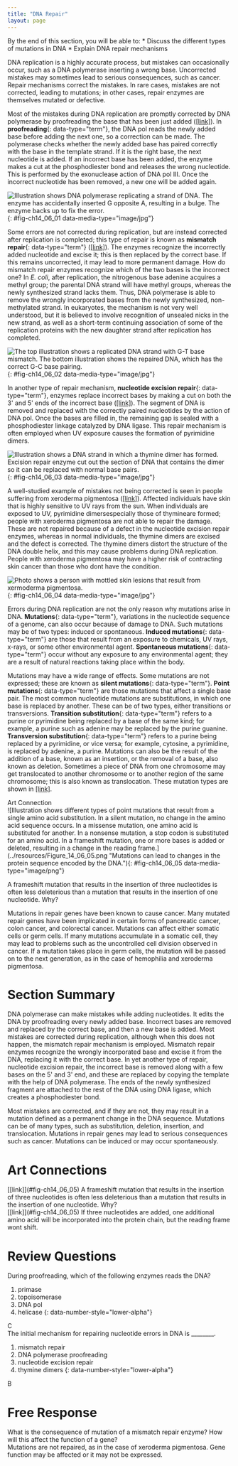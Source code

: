 ```yaml
---
title: "DNA Repair"
layout: page
---
```



<div data-type="abstract" markdown="1">
By the end of this section, you will be able to:
* Discuss the different types of mutations in DNA
* Explain DNA repair mechanisms

</div>

DNA replication is a highly accurate process, but mistakes can occasionally occur, such as a DNA polymerase inserting a wrong base. Uncorrected mistakes may sometimes lead to serious consequences, such as cancer. Repair mechanisms correct the mistakes. In rare cases, mistakes are not corrected, leading to mutations; in other cases, repair enzymes are themselves mutated or defective.

Most of the mistakes during DNA replication are promptly corrected by DNA polymerase by proofreading the base that has been just added ([\[link\]](#fig-ch14_06_01)). In **proofreading**{: data-type="term"}, the DNA pol reads the newly added base before adding the next one, so a correction can be made. The polymerase checks whether the newly added base has paired correctly with the base in the template strand. If it is the right base, the next nucleotide is added. If an incorrect base has been added, the enzyme makes a cut at the phosphodiester bond and releases the wrong nucleotide. This is performed by the exonuclease action of DNA pol III. Once the incorrect nucleotide has been removed, a new one will be added again.

 ![Illustration shows DNA polymerase replicating a strand of DNA. The enzyme has accidentally inserted G opposite A, resulting in a bulge. The enzyme backs up to fix the error.](../resources/Figure_14_06_01.jpg "Proofreading by DNA polymerase corrects errors during replication."){: #fig-ch14_06_01 data-media-type="image/jpg"}

Some errors are not corrected during replication, but are instead corrected after replication is completed; this type of repair is known as **mismatch repair**{: data-type="term"} ([\[link\]](#fig-ch14_06_02)). The enzymes recognize the incorrectly added nucleotide and excise it; this is then replaced by the correct base. If this remains uncorrected, it may lead to more permanent damage. How do mismatch repair enzymes recognize which of the two bases is the incorrect one? In *E. coli*, after replication, the nitrogenous base adenine acquires a methyl group; the parental DNA strand will have methyl groups, whereas the newly synthesized strand lacks them. Thus, DNA polymerase is able to remove the wrongly incorporated bases from the newly synthesized, non-methylated strand. In eukaryotes, the mechanism is not very well understood, but it is believed to involve recognition of unsealed nicks in the new strand, as well as a short-term continuing association of some of the replication proteins with the new daughter strand after replication has completed.

 ![The top illustration shows a replicated DNA strand with G-T base mismatch. The bottom illustration shows the repaired DNA, which has the correct G-C base pairing.](../resources/Figure_14_06_02.jpg "In mismatch repair, the incorrectly added base is detected after replication. The mismatch repair proteins detect this base and remove it from the newly synthesized strand by nuclease action. The gap is now filled with the correctly paired base."){: #fig-ch14_06_02 data-media-type="image/jpg"}

In another type of repair mechanism, **nucleotide excision repair**{: data-type="term"}, enzymes replace incorrect bases by making a cut on both the 3\' and 5\' ends of the incorrect base ([\[link\]](#fig-ch14_06_03)). The segment of DNA is removed and replaced with the correctly paired nucleotides by the action of DNA pol. Once the bases are filled in, the remaining gap is sealed with a phosphodiester linkage catalyzed by DNA ligase. This repair mechanism is often employed when UV exposure causes the formation of pyrimidine dimers.

 ![Illustration shows a DNA strand in which a thymine dimer has formed. Excision repair enzyme cut out the section of DNA that contains the dimer so it can be replaced with normal base pairs.](../resources/Figure_14_06_03.jpg "Nucleotide excision repairs thymine dimers. When exposed to UV, thymines lying adjacent to each other can form thymine dimers. In normal cells, they are excised and replaced."){: #fig-ch14_06_03 data-media-type="image/jpg"}

A well-studied example of mistakes not being corrected is seen in people suffering from xeroderma pigmentosa ([\[link\]](#fig-ch14_06_04)). Affected individuals have skin that is highly sensitive to UV rays from the sun. When individuals are exposed to UV, pyrimidine dimersespecially those of thymineare formed; people with xeroderma pigmentosa are not able to repair the damage. These are not repaired because of a defect in the nucleotide excision repair enzymes, whereas in normal individuals, the thymine dimers are excised and the defect is corrected. The thymine dimers distort the structure of the DNA double helix, and this may cause problems during DNA replication. People with xeroderma pigmentosa may have a higher risk of contracting skin cancer than those who dont have the condition.

![Photo shows a person with mottled skin lesions that result from xermoderma pigmentosa.](../resources/Figure_14_06_04.jpg "Xeroderma pigmentosa is a condition in which thymine dimerization from exposure to UV is not repaired.  Exposure to sunlight results in skin lesions. (credit: James Halpern et al.)"){: #fig-ch14_06_04 data-media-type="image/jpg"}

Errors during DNA replication are not the only reason why mutations arise in DNA. **Mutations**{: data-type="term"}, variations in the nucleotide sequence of a genome, can also occur because of damage to DNA. Such mutations may be of two types: induced or spontaneous. **Induced mutations**{: data-type="term"} are those that result from an exposure to chemicals, UV rays, x-rays, or some other environmental agent. **Spontaneous mutations**{: data-type="term"} occur without any exposure to any environmental agent; they are a result of natural reactions taking place within the body.

Mutations may have a wide range of effects. Some mutations are not expressed; these are known as **silent mutations**{: data-type="term"}. **Point mutations**{: data-type="term"} are those mutations that affect a single base pair. The most common nucleotide mutations are substitutions, in which one base is replaced by another. These can be of two types, either transitions or transversions. **Transition substitution**{: data-type="term"} refers to a purine or pyrimidine being replaced by a base of the same kind; for example, a purine such as adenine may be replaced by the purine guanine. **Transversion substitution**{: data-type="term"} refers to a purine being replaced by a pyrimidine, or vice versa; for example, cytosine, a pyrimidine, is replaced by adenine, a purine. Mutations can also be the result of the addition of a base, known as an insertion, or the removal of a base, also known as deletion. Sometimes a piece of DNA from one chromosome may get translocated to another chromosome or to another region of the same chromosome; this is also known as translocation. These mutation types are shown in [\[link\]](#fig-ch14_06_05).

<div data-type="note" class="art-connection" data-label="" markdown="1">
<div data-type="title">
Art Connection
</div>
![Illustration shows different types of point mutations that result from a single amino acid substitution. In a silent mutation, no change in the amino acid sequence occurs. In a missense mutation, one amino acid is substituted for another. In a nonsense mutation, a stop codon is substituted for an amino acid. In a frameshift mutation, one or more bases is added or deleted, resulting in a change in the reading frame.](../resources/Figure_14_06_05.png "Mutations can lead to changes in the protein sequence encoded by the DNA."){: #fig-ch14_06_05 data-media-type="image/png"}



A frameshift mutation that results in the insertion of three nucleotides is often less deleterious than a mutation that results in the insertion of one nucleotide. Why?

</div>

Mutations in repair genes have been known to cause cancer. Many mutated repair genes have been implicated in certain forms of pancreatic cancer, colon cancer, and colorectal cancer. Mutations can affect either somatic cells or germ cells. If many mutations accumulate in a somatic cell, they may lead to problems such as the uncontrolled cell division observed in cancer. If a mutation takes place in germ cells, the mutation will be passed on to the next generation, as in the case of hemophilia and xeroderma pigmentosa.

# Section Summary

DNA polymerase can make mistakes while adding nucleotides. It edits the DNA by proofreading every newly added base. Incorrect bases are removed and replaced by the correct base, and then a new base is added. Most mistakes are corrected during replication, although when this does not happen, the mismatch repair mechanism is employed. Mismatch repair enzymes recognize the wrongly incorporated base and excise it from the DNA, replacing it with the correct base. In yet another type of repair, nucleotide excision repair, the incorrect base is removed along with a few bases on the 5\' and 3\' end, and these are replaced by copying the template with the help of DNA polymerase. The ends of the newly synthesized fragment are attached to the rest of the DNA using DNA ligase, which creates a phosphodiester bond.

Most mistakes are corrected, and if they are not, they may result in a mutation defined as a permanent change in the DNA sequence. Mutations can be of many types, such as substitution, deletion, insertion, and translocation. Mutations in repair genes may lead to serious consequences such as cancer. Mutations can be induced or may occur spontaneously.

# Art Connections

<div data-type="exercise">
<div data-type="problem" markdown="1">
[[link]](#fig-ch14_06_05) A frameshift mutation that results in the insertion of three nucleotides is often less deleterious than a mutation that results in the insertion of one nucleotide. Why?

</div>
<div data-type="solution" markdown="1">
[[link]](#fig-ch14_06_05) If three nucleotides are added, one additional amino acid will be incorporated into the protein chain, but the reading frame wont shift.

</div>
</div>

# Review Questions

<div data-type="exercise">
<div data-type="problem" markdown="1">
During proofreading, which of the following enzymes reads the DNA?

1.  primase
2.  topoisomerase
3.  DNA pol
4.  helicase
{: data-number-style="lower-alpha"}

</div>
<div data-type="solution" markdown="1">
C

</div>
</div>

<div data-type="exercise">
<div data-type="problem" markdown="1">
The initial mechanism for repairing nucleotide errors in DNA is ________.

1.  mismatch repair
2.  DNA polymerase proofreading
3.  nucleotide excision repair
4.  thymine dimers
{: data-number-style="lower-alpha"}

</div>
<div data-type="solution" markdown="1">
B

</div>
</div>

# Free Response

<div data-type="exercise">
<div data-type="problem" markdown="1">
What is the consequence of mutation of a mismatch repair enzyme? How will this affect the function of a gene?

</div>
<div data-type="solution" markdown="1">
Mutations are not repaired, as in the case of xeroderma pigmentosa. Gene function may be affected or it may not be expressed.

</div>
</div>

